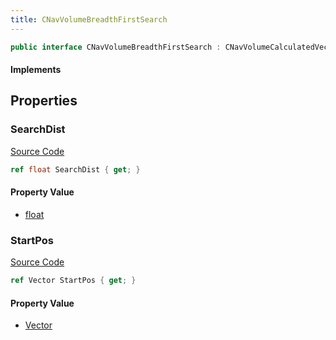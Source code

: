 ```yaml
---
title: CNavVolumeBreadthFirstSearch
---
```


```csharp
public interface CNavVolumeBreadthFirstSearch : CNavVolumeCalculatedVector, CNavVolume, ISchemaClass<CNavVolume>, ISchemaClass<CNavVolumeCalculatedVector>, ISchemaClass<CNavVolumeBreadthFirstSearch>, ISchemaField, ISchemaClass, INativeHandle
```

#### Implements

## Properties

### SearchDist

[Source Code](https://github.com/swiftly-solution/swiftlys2/blob/beta/managed/src/SwiftlyS2.Generated/Schemas/Interfaces/CNavVolumeBreadthFirstSearch.cs#L18)

```csharp
ref float SearchDist { get; }
```

#### Property Value

- [float](https://learn.microsoft.com/dotnet/api/system.single)

### StartPos

[Source Code](https://github.com/swiftly-solution/swiftlys2/blob/beta/managed/src/SwiftlyS2.Generated/Schemas/Interfaces/CNavVolumeBreadthFirstSearch.cs#L16)

```csharp
ref Vector StartPos { get; }
```

#### Property Value

- [Vector](/docs/api/shared/natives/vector)

